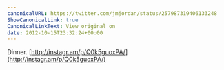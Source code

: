 ```yaml
---
canonicalURL: https://twitter.com/jmjordan/status/257987319406133248
ShowCanonicalLink: true
CanonicalLinkText: View original on
date: 2012-10-15T23:32:24+00:00
---
```

Dinner. [http://instagr.am/p/Q0k5guoxPA/](http://instagr.am/p/Q0k5guoxPA/)